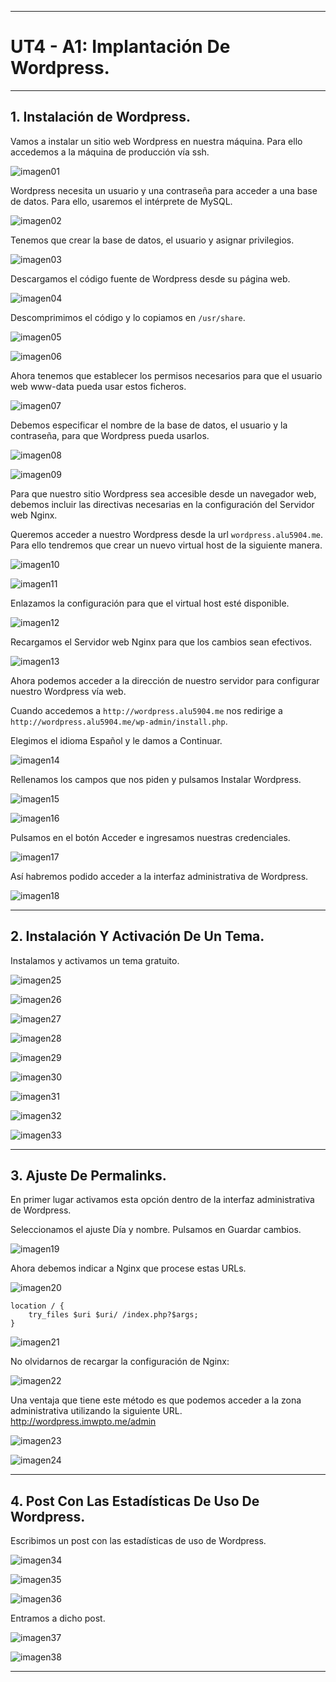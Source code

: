 ___

# **UT4 - A1: Implantación De Wordpress.**

---

## **1. Instalación de Wordpress.**

Vamos a instalar un sitio web Wordpress en nuestra máquina. Para ello accedemos a la máquina de producción vía ssh.

![imagen01](./img/01.png)

Wordpress necesita un usuario y una contraseña para acceder a una base de datos. Para ello, usaremos el intérprete de MySQL.

![imagen02](./img/02.png)

Tenemos que crear la base de datos, el usuario y asignar privilegios.

![imagen03](./img/03.png)

Descargamos el código fuente de Wordpress desde su página web.

![imagen04](./img/04.png)

Descomprimimos el código y lo copiamos en `/usr/share`.

![imagen05](./img/05.png)

![imagen06](./img/06.png)

Ahora tenemos que establecer los permisos necesarios para que el usuario web www-data pueda usar estos ficheros.

![imagen07](./img/07.png)

Debemos especificar el nombre de la base de datos, el usuario y la contraseña, para que Wordpress pueda usarlos.

![imagen08](./img/08.png)

![imagen09](./img/09.png)

Para que nuestro sitio Wordpress sea accesible desde un navegador web, debemos incluir las directivas necesarias en la configuración del Servidor web Nginx.

Queremos acceder a nuestro Wordpress desde la url `wordpress.alu5904.me`. Para ello tendremos que crear un nuevo virtual host de la siguiente manera.

![imagen10](./img/10.png)

![imagen11](./img/11.png)

Enlazamos la configuración para que el virtual host esté disponible.

![imagen12](./img/12.png)

Recargamos el Servidor web Nginx para que los cambios sean efectivos.

![imagen13](./img/13.png)

Ahora podemos acceder a la dirección de nuestro servidor para configurar nuestro Wordpress vía web.

Cuando accedemos a `http://wordpress.alu5904.me` nos redirige a `http://wordpress.alu5904.me/wp-admin/install.php`.

Elegimos el idioma Español y le damos a Continuar.

![imagen14](./img/14.png)

Rellenamos los campos que nos piden y pulsamos Instalar Wordpress.

![imagen15](./img/15.png)

![imagen16](./img/16.png)

Pulsamos en el botón Acceder e ingresamos nuestras credenciales.

![imagen17](./img/17.png)

Así habremos podido acceder a la interfaz administrativa de Wordpress.

![imagen18](./img/18.png)

---

## **2. Instalación Y Activación De Un Tema.**

Instalamos y activamos un tema gratuito.

![imagen25](./img/25.png)

![imagen26](./img/26.png)

![imagen27](./img/27.png)

![imagen28](./img/28.png)

![imagen29](./img/29.png)

![imagen30](./img/30.png)

![imagen31](./img/31.png)

![imagen32](./img/32.png)

![imagen33](./img/33.png)

---

## **3. Ajuste De Permalinks.**

En primer lugar activamos esta opción dentro de la interfaz administrativa de Wordpress.

Seleccionamos el ajuste Día y nombre. Pulsamos en Guardar cambios.

![imagen19](./img/19.png)

Ahora debemos indicar a Nginx que procese estas URLs.

![imagen20](./img/20.png)

~~~
location / {
    try_files $uri $uri/ /index.php?$args;
}
~~~

![imagen21](./img/21.png)

No olvidarnos de recargar la configuración de Nginx:

![imagen22](./img/22.png)

Una ventaja que tiene este método es que podemos acceder a la zona administrativa utilizando la siguiente URL. http://wordpress.imwpto.me/admin

![imagen23](./img/23.png)

![imagen24](./img/24.png)

---

## **4. Post Con Las Estadísticas De Uso De Wordpress.**

Escribimos un post con las estadísticas de uso de Wordpress.

![imagen34](./img/34.png)

![imagen35](./img/35.png)

![imagen36](./img/36.png)

Entramos a dicho post.

![imagen37](./img/37.png)

![imagen38](./img/38.png)

---
